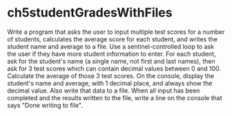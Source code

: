 # ch5studentGradesWithFiles
Write a program that asks the user to input multiple test scores for a number of students, calculates the average score for each student, and writes the student name and average to a file. Use a sentinel-controlled loop to ask the user if they have more student information to enter. For each student, ask for the student's name (a single name, not first and last names), then ask for 3 test scores which can contain decimal values between 0 and 100. Calculate the average of those 3 test scores. On the console, display the student's name and average, with 1 decimal place, and always show the decimal value. Also write that data to a file. When all input has been completed and the results written to the file, write a line on the console that says "Done writing to file".
